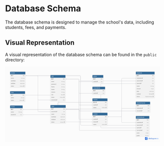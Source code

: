 # Database Schema

The database schema is designed to manage the school's data, including students, fees, and payments.

## Visual Representation

A visual representation of the database schema can be found in the `public` directory:

![Database Schema](public/Ifeoluwa%20School.png)
